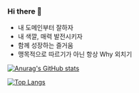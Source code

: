 ### Hi there 👋

- 내 도메인부터 잘하자
- 내 색깔, 매력 발전시키자
- 함께 성장하는 즐거움
- 맹목적으로 따르기가 아닌 항상 Why 외치기

<!-- Stat -->
[![Anurag's GitHub stats](https://github-readme-stats.vercel.app/api?username=evan-hwang&count_private=true&show_icons=true&theme=monokai)](https://github.com/anuraghazra/github-readme-stats)

<!-- Top Langs -->
[![Top Langs](https://github-readme-stats.vercel.app/api/top-langs/?username=evan-hwang&layout=compact&theme=monokai)](https://github.com/anuraghazra/github-readme-stats)
